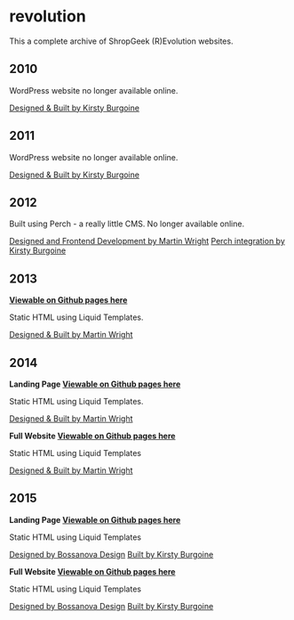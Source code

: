 # revolution
This a complete archive of ShropGeek (R)Evolution websites.

## 2010
WordPress website no longer available online.

[Designed & Built by Kirsty Burgoine](http://kirstyburgoine.co.uk/)

## 2011
WordPress website no longer available online.

[Designed & Built by Kirsty Burgoine](http://kirstyburgoine.co.uk/)

## 2012
Built using Perch - a really little CMS. No longer available online.

[Designed and Frontend Development by Martin Wright](https://github.com/wrightmartin)
[Perch integration by Kirsty Burgoine](http://kirstyburgoine.co.uk/)

## 2013 
**[Viewable on Github pages here](https://kirstyburgoine.github.io/revolution/2013/full-site/converted-html/)**

Static HTML using Liquid Templates.

[Designed & Built by Martin Wright](https://github.com/wrightmartin)

## 2014

**Landing Page [Viewable on Github pages here](https://kirstyburgoine.github.io/revolution/2014/landing-page/converted-html/)**

Static HTML using Liquid Templates.

[Designed & Built by Martin Wright](https://github.com/wrightmartin)

**Full Website [Viewable on Github pages here](https://kirstyburgoine.github.io/revolution/2014/full-site/converted-html/)**

Static HTML using Liquid Templates

[Designed & Built by Martin Wright](https://github.com/wrightmartin)

## 2015

**Landing Page [Viewable on Github pages here](https://kirstyburgoine.github.io/revolution/2015/landing-page/converted-html/)**

Static HTML using Liquid Templates

[Designed by Bossanova Design](http://bossanova.io/)
[Built by Kirsty Burgoine](http://www.kirstyburgoine.co.uk/)

**Full Website [Viewable on Github pages here](https://kirstyburgoine.github.io/revolution/2014/full-site/converted-html/)**

Static HTML using Liquid Templates

[Designed by Bossanova Design](http://bossanova.io/)
[Built by Kirsty Burgoine](http://www.kirstyburgoine.co.uk/)
